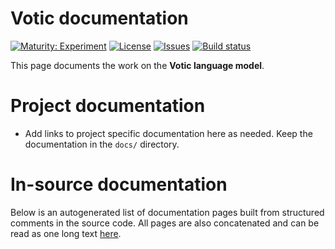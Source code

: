 # Votic documentation

[![Maturity: Experiment](https://img.shields.io/badge/Maturity-Experiment-black.svg)](https://giellalt.github.io/MaturityClassification.html)
[![License](https://img.shields.io/github/license/giellalt/lang-vot)](https://raw.githubusercontent.com/giellalt/lang-vot/main/LICENSE)
[![Issues](https://img.shields.io/github/issues/giellalt/lang-vot)](https://github.com/giellalt/lang-vot/issues)
[![Build status](https://github.com/giellalt/lang-vot/workflows/Speller%20CI+CD/badge.svg)](https://github.com/giellalt/lang-vot/actions)

This page documents the work on the **Votic language model**. 

# Project documentation

* Add links to project specific documentation here as needed. Keep the documentation in the `docs/` directory.

# In-source documentation

Below is an autogenerated list of documentation pages built from structured comments in the source code. All pages are also concatenated and can be read as one long text [here](vot.md).
